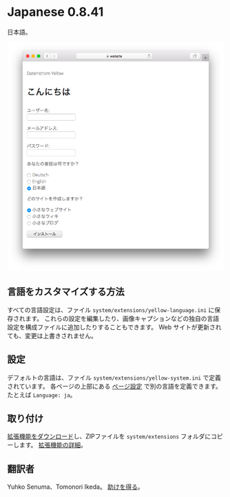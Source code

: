 # Japanese 0.8.41

日本語。

<p align="center"><img src="japanese-screenshot.png?raw=true" alt="スクリーンショット"></p>

## 言語をカスタマイズする方法

すべての言語設定は、ファイル `system/extensions/yellow-language.ini` に保存されます。 これらの設定を編集したり、画像キャプションなどの独自の言語設定を構成ファイルに追加したりすることもできます。 Web サイトが更新されても、変更は上書きされません。

## 設定

デフォルトの言語は、ファイル `system/extensions/yellow-system.ini` で定義されています。 各ページの上部にある [ページ設定](https://github.com/annaesvensson/yellow-core#settings-page) で別の言語を定義できます。たとえば `Language: ja`。

## 取り付け

[拡張機能をダウンロード](https://github.com/datenstrom/yellow-extensions/raw/main/downloads/japanese.zip)し、ZIPファイルを `system/extensions` フォルダにコピーします。 [拡張機能の詳細](https://github.com/annaesvensson/yellow-update)。

## 翻訳者

Yuhko Senuma、Tomonori Ikeda。 [助けを得る](https://datenstrom.se/yellow/help/)。
